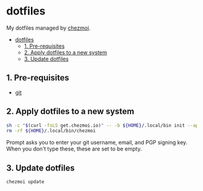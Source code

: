 # dotfiles

My dotfiles managed by [chezmoi](https://www.chezmoi.io/).

- [dotfiles](#dotfiles)
    - [1. Pre-requisites](#1-pre-requisites)
    - [2. Apply dotfiles to a new system](#2-apply-dotfiles-to-a-new-system)
    - [3. Update dotfiles](#3-update-dotfiles)

## 1. Pre-requisites

- [git](https://git-scm.com/)

## 2. Apply dotfiles to a new system

```bash
sh -c "$(curl -fsLS get.chezmoi.io)" -- -b ${HOME}/.local/bin init --apply poponta1218 && \
rm -rf ${HOME}/.local/bin/chezmoi
```

Prompt asks you to enter your git username, email, and PGP signing key.  
When you don't type these, these are set to be empty.

## 3. Update dotfiles

```bash
chezmoi update
```
